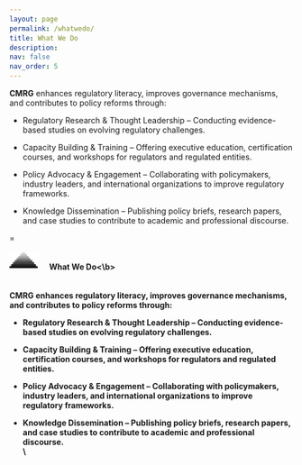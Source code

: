 ```yaml
---
layout: page
permalink: /whatwedo/
title: What We Do
description:
nav: false
nav_order: 5
---
```


**CMRG** enhances regulatory literacy, improves governance mechanisms, and contributes to policy reforms through:

+ Regulatory Research & Thought Leadership – Conducting evidence-based studies on evolving regulatory challenges.

+ Capacity Building & Training – Offering executive education, certification courses, and workshops for regulators and regulated entities.

+ Policy Advocacy & Engagement – Collaborating with policymakers, industry leaders, and international organizations to improve regulatory frameworks.

+ Knowledge Dissemination – Publishing policy briefs, research papers, and case studies to contribute to academic and professional discourse.

=
\
\
<img align="left" src="/assets/img/pyramid.png" alt="bullet" width="50"/>
\
$\quad$ <b>What We Do<\b>
\
\
\
**CMRG** enhances regulatory literacy, improves governance mechanisms, and contributes to policy reforms through:

+ Regulatory Research & Thought Leadership – Conducting evidence-based studies on evolving regulatory challenges.

+ Capacity Building & Training – Offering executive education, certification courses, and workshops for regulators and regulated entities.

+ Policy Advocacy & Engagement – Collaborating with policymakers, industry leaders, and international organizations to improve regulatory frameworks.

+ Knowledge Dissemination – Publishing policy briefs, research papers, and case studies to contribute to academic and professional discourse.
\
\
